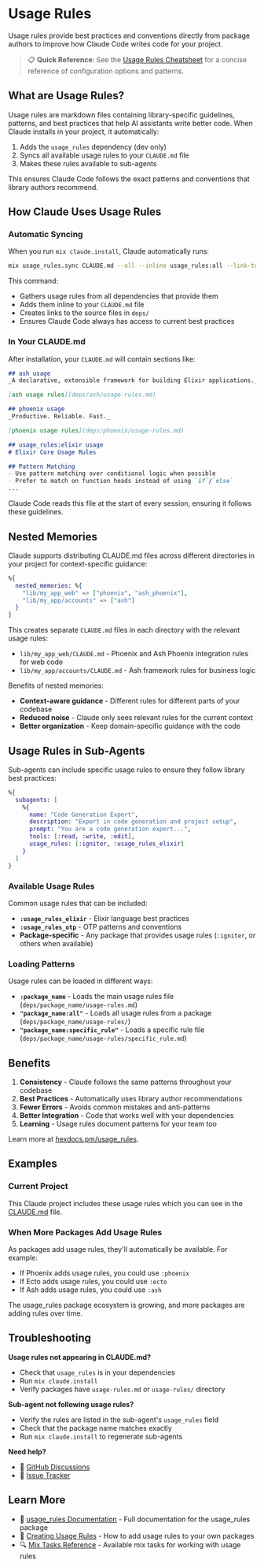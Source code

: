 # Usage Rules

Usage rules provide best practices and conventions directly from package authors to improve how Claude Code writes code for your project.

> 📋 **Quick Reference**: See the [Usage Rules Cheatsheet](../cheatsheets/usage-rules.cheatmd) for a concise reference of configuration options and patterns.

## What are Usage Rules?

Usage rules are markdown files containing library-specific guidelines, patterns, and best practices that help AI assistants write better code. When Claude installs in your project, it automatically:

1. Adds the `usage_rules` dependency (dev only)
2. Syncs all available usage rules to your `CLAUDE.md` file
3. Makes these rules available to sub-agents

This ensures Claude Code follows the exact patterns and conventions that library authors recommend.

## How Claude Uses Usage Rules

### Automatic Syncing

When you run `mix claude.install`, Claude automatically runs:

```bash
mix usage_rules.sync CLAUDE.md --all --inline usage_rules:all --link-to-folder deps
```

This command:
- Gathers usage rules from all dependencies that provide them
- Adds them inline to your `CLAUDE.md` file
- Creates links to the source files in `deps/`
- Ensures Claude Code always has access to current best practices

### In Your CLAUDE.md

After installation, your `CLAUDE.md` will contain sections like:

```markdown
## ash usage
_A declarative, extensible framework for building Elixir applications._

[ash usage rules](deps/ash/usage-rules.md)

## phoenix usage
_Productive. Reliable. Fast._

[phoenix usage rules](deps/phoenix/usage-rules.md)

## usage_rules:elixir usage
# Elixir Core Usage Rules

## Pattern Matching
- Use pattern matching over conditional logic when possible
- Prefer to match on function heads instead of using `if`/`else`
...
```

Claude Code reads this file at the start of every session, ensuring it follows these guidelines.

## Nested Memories

Claude supports distributing CLAUDE.md files across different directories in your project for context-specific guidance:

```elixir
%{
  nested_memories: %{
    "lib/my_app_web" => ["phoenix", "ash_phoenix"],
    "lib/my_app/accounts" => ["ash"]
  }
}
```

This creates separate `CLAUDE.md` files in each directory with the relevant usage rules:
- `lib/my_app_web/CLAUDE.md` - Phoenix and Ash Phoenix integration rules for web code
- `lib/my_app/accounts/CLAUDE.md` - Ash framework rules for business logic

Benefits of nested memories:
- **Context-aware guidance** - Different rules for different parts of your codebase
- **Reduced noise** - Claude only sees relevant rules for the current context
- **Better organization** - Keep domain-specific guidance with the code

## Usage Rules in Sub-Agents

Sub-agents can include specific usage rules to ensure they follow library best practices:

```elixir
%{
  subagents: [
    %{
      name: "Code Generation Expert",
      description: "Expert in code generation and project setup",
      prompt: "You are a code generation expert...",
      tools: [:read, :write, :edit],
      usage_rules: [:igniter, :usage_rules_elixir]
    }
  ]
}
```

### Available Usage Rules

Common usage rules that can be included:

- **`:usage_rules_elixir`** - Elixir language best practices
- **`:usage_rules_otp`** - OTP patterns and conventions
- **Package-specific** - Any package that provides usage rules (`:igniter`, or others when available)

### Loading Patterns

Usage rules can be loaded in different ways:

- **`:package_name`** - Loads the main usage rules file (`deps/package_name/usage-rules.md`)
- **`"package_name:all"`** - Loads all usage rules from a package (`deps/package_name/usage-rules/`)
- **`"package_name:specific_rule"`** - Loads a specific rule file (`deps/package_name/usage-rules/specific_rule.md`)

## Benefits

1. **Consistency** - Claude follows the same patterns throughout your codebase
2. **Best Practices** - Automatically uses library author recommendations
3. **Fewer Errors** - Avoids common mistakes and anti-patterns
4. **Better Integration** - Code that works well with your dependencies
5. **Learning** - Usage rules document patterns for your team too

Learn more at [hexdocs.pm/usage_rules](https://hexdocs.pm/usage_rules).

## Examples

### Current Project

This Claude project includes these usage rules which you can see in the [CLAUDE.md](https://github.com/bradleygolden/claude/blob/main/CLAUDE.md) file.

### When More Packages Add Usage Rules

As packages add usage rules, they'll automatically be available. For example:

- If Phoenix adds usage rules, you could use `:phoenix`
- If Ecto adds usage rules, you could use `:ecto`
- If Ash adds usage rules, you could use `:ash`

The usage_rules package ecosystem is growing, and more packages are adding rules over time.

## Troubleshooting

**Usage rules not appearing in CLAUDE.md?**
- Check that `usage_rules` is in your dependencies
- Run `mix claude.install`
- Verify packages have `usage-rules.md` or `usage-rules/` directory

**Sub-agent not following usage rules?**
- Verify the rules are listed in the sub-agent's `usage_rules` field
- Check that the package name matches exactly
- Run `mix claude.install` to regenerate sub-agents

**Need help?**
- 💬 [GitHub Discussions](https://github.com/bradleygolden/claude/discussions)
- 🐛 [Issue Tracker](https://github.com/bradleygolden/claude/issues)

## Learn More

- 📖 [usage_rules Documentation](https://hexdocs.pm/usage_rules) - Full documentation for the usage_rules package
- 🎯 [Creating Usage Rules](https://hexdocs.pm/usage_rules/creating-usage-rules.html) - How to add usage rules to your own packages
- 🔍 [Mix Tasks Reference](https://hexdocs.pm/usage_rules/Mix.Tasks.UsageRules.html) - Available mix tasks for working with usage rules
